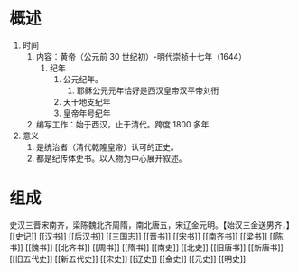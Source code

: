 # 概述
1. 时间
	1. 内容：黄帝（公元前 30 世纪初）-明代崇祯十七年（1644）
		1. 纪年
			1. 公元纪年。
				1.  耶稣公元元年恰好是西汉皇帝汉平帝刘衎 
			2. 天干地支纪年
			3. 皇帝年号纪年
	2. 编写工作：始于西汉，止于清代。跨度 1800 多年
2. 意义
	1. 是统治者（清代乾隆皇帝）认可的正史。
	2. 都是纪传体史书。以人物为中心展开叙述。
# 组成
史汉三晋宋南齐，梁陈魏北齐周隋，南北唐五，宋辽金元明。【始汉三金送男齐，】
[[史记]] 
[[汉书]] 
[[后汉书]] 
[[三国志]] 
[[晋书]] 
[[宋书]] 
[[南齐书]] 
[[梁书]] 
[[陈书]] 
[[魏书]] 
[[北齐书]] 
[[周书]] 
[[隋书]] 
[[南史]] 
[[北史]] 
[[旧唐书]] 
[[新唐书]] 
[[旧五代史]] 
[[新五代史]] 
[[宋史]] 
[[辽史]] 
[[金史]] 
[[元史]] 
[[明史]] 